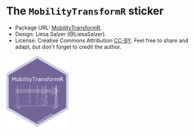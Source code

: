 # The `MobilityTransformR` sticker

- Package URL: [MobilityTransformR](https://bioconductor.org/packages/MobilityTransformR).
- Design: Liesa Salzer (@LiesaSalzer).
- License: Creative Commons Attribution
  [CC-BY](https://creativecommons.org/licenses/by/2.0/). Feel free to
  share and adapt, but don't forget to credit the author.

<img src="./MobilityTransformR.png" height="200">

